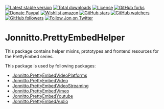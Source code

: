 [![Latest stable version]][packagist] [![Total downloads]][packagist] [![License]][packagist] [![GitHub forks]][fork] [![Donate Paypal]][paypal] [![Wishlist amazon]][amazon] [![GitHub stars]][stargazers] [![GitHub watchers]][subscription] [![GitHub followers]][followers] [![Follow Jon on Twitter]][twitter]

# Jonnitto.PrettyEmbedHelper

This package contains helper mixins, prototypes and frontend resources for the PrettyEmbed series.

This package is used by following packages:

-   [Jonnitto.PrettyEmbedVideoPlatforms]
-   [Jonnitto.PrettyEmbedVideo]
-   [Jonnitto.PrettyEmbedVideoStreaming]
-   [Jonnitto.PrettyEmbedVimeo]
-   [Jonnitto.PrettyEmbedYoutube]
-   [Jonnitto.PrettyEmbedAudio]

[packagist]: https://packagist.org/packages/jonnitto/prettyembedhelper
[latest stable version]: https://poser.pugx.org/jonnitto/prettyembedhelper/v/stable
[total downloads]: https://poser.pugx.org/jonnitto/prettyembedhelper/downloads
[license]: https://poser.pugx.org/jonnitto/prettyembedhelper/license
[github forks]: https://img.shields.io/github/forks/jonnitto/Jonnitto.PrettyEmbedHelper.svg?style=social&label=Fork
[donate paypal]: https://img.shields.io/badge/Donate-PayPal-yellow.svg
[wishlist amazon]: https://img.shields.io/badge/Wishlist-Amazon-yellow.svg
[amazon]: https://www.amazon.de/hz/wishlist/ls/2WPGORAVYF39B?&sort=default
[paypal]: https://www.paypal.me/Jonnitto/20eur
[github stars]: https://img.shields.io/github/stars/jonnitto/Jonnitto.PrettyEmbedHelper.svg?style=social&label=Stars
[github watchers]: https://img.shields.io/github/watchers/jonnitto/Jonnitto.PrettyEmbedHelper.svg?style=social&label=Watch
[github followers]: https://img.shields.io/github/followers/jonnitto.svg?style=social&label=Follow
[follow jon on twitter]: https://img.shields.io/twitter/follow/jonnitto.svg?style=social&label=Follow
[twitter]: https://twitter.com/jonnitto
[fork]: https://github.com/jonnitto/Jonnitto.PrettyEmbedHelper/fork
[stargazers]: https://github.com/jonnitto/Jonnitto.PrettyEmbedHelper/stargazers
[subscription]: https://github.com/jonnitto/Jonnitto.PrettyEmbedHelper/subscription
[followers]: https://github.com/jonnitto/followers
[license]: LICENSE
[jonnitto.prettyembedvideoplatforms]: https://github.com/jonnitto/Jonnitto.PrettyEmbedVideoPlatforms
[jonnitto.prettyembedvideo]: https://github.com/jonnitto/Jonnitto.PrettyEmbedVideo
[jonnitto.prettyembedvideostreaming]: https://github.com/jonnitto/Jonnitto.PrettyEmbedVideoStreaming
[jonnitto.prettyembedvimeo]: https://github.com/jonnitto/Jonnitto.PrettyEmbedVimeo
[jonnitto.prettyembedyoutube]: https://github.com/jonnitto/Jonnitto.PrettyEmbedYoutube
[jonnitto.prettyembedaudio]: https://github.com/jonnitto/Jonnitto.PrettyEmbedAudio
